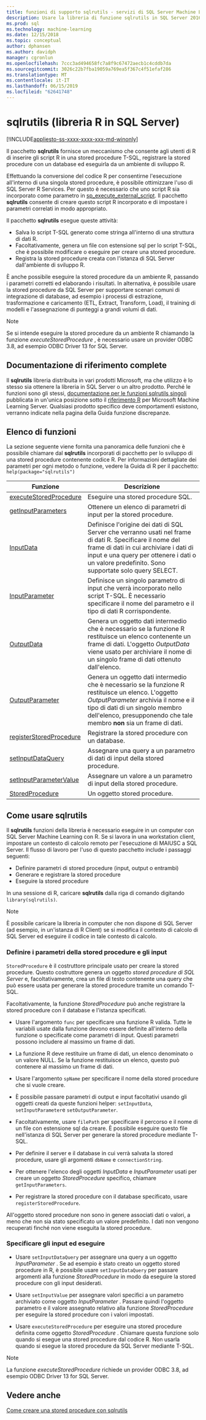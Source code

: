 ```yaml
---
title: funzioni di supporto sqlrutils - servizi di SQL Server Machine Learning
description: Usare la libreria di funzione sqlrutils in SQL Server 2016 R Services e servizi di SQL Server 2017 Machine Learning con R per generare le stored procedure che contiene lo script R.
ms.prod: sql
ms.technology: machine-learning
ms.date: 12/15/2018
ms.topic: conceptual
author: dphansen
ms.author: davidph
manager: cgronlun
ms.openlocfilehash: 7ccc3ad494658fc7a8f9c67472aecb1c4cddb7da
ms.sourcegitcommit: 3026c22b7fba19059a769ea5f367c4f51efaf286
ms.translationtype: MT
ms.contentlocale: it-IT
ms.lasthandoff: 06/15/2019
ms.locfileid: "62641748"
---
```

# <a name="sqlrutils-r-library-in-sql-server"></a>sqlrutils (libreria R in SQL Server)
[!INCLUDE[appliesto-ss-xxxx-xxxx-xxx-md-winonly](../../includes/appliesto-ss-xxxx-xxxx-xxx-md-winonly.md)]

Il pacchetto **sqlrutils** fornisce un meccanismo che consente agli utenti di R di inserire gli script R in una stored procedure T-SQL, registrare la stored procedure con un database ed eseguirla da un ambiente di sviluppo R. 

Effettuando la conversione del codice R per consentirne l'esecuzione all'interno di una singola stored procedure, è possibile ottimizzare l'uso di SQL Server R Services. Per questo è necessario che uno script R sia incorporato come parametro in [sp_execute_external_script](../../relational-databases/system-stored-procedures/sp-execute-external-script-transact-sql.md). Il pacchetto **sqlrutils** consente di creare questo script R incorporato e di impostare i parametri correlati in modo appropriato.

Il pacchetto **sqlrutils** esegue queste attività:

- Salva lo script T-SQL generato come stringa all'interno di una struttura di dati R.
- Facoltativamente, genera un file con estensione sql per lo script T-SQL, che è possibile modificare o eseguire per creare una stored procedure.
- Registra la stored procedure creata con l'istanza di SQL Server dall'ambiente di sviluppo R.

È anche possibile eseguire la stored procedure da un ambiente R, passando i parametri corretti ed elaborando i risultati. In alternativa, è possibile usare la stored procedure da SQL Server per supportare scenari comuni di integrazione di database, ad esempio i processi di estrazione, trasformazione e caricamento (ETL, Extract, Transform, Load), il training di modelli e l'assegnazione di punteggi a grandi volumi di dati.

  > [!NOTE]
  > Se si intende eseguire la stored procedure da un ambiente R chiamando la funzione *executeStoredProcedure* , è necessario usare un provider ODBC 3.8, ad esempio ODBC Driver 13 for SQL Server.  
  
## <a name="full-reference-documentation"></a>Documentazione di riferimento complete

Il **sqlrutils** libreria distribuita in vari prodotti Microsoft, ma che utilizzo è lo stesso sia ottenere la libreria in SQL Server o un altro prodotto. Perché le funzioni sono gli stessi, [documentazione per le funzioni sqlrutils singoli](https://docs.microsoft.com/machine-learning-server/r-reference/revoscaler/revoscaler) pubblicata in un'unica posizione sotto il [riferimento R](https://docs.microsoft.com/machine-learning-server/r-reference/introducing-r-server-r-package-reference) per Microsoft Machine Learning Server. Qualsiasi prodotto specifico deve comportamenti esistono, verranno indicate nella pagina della Guida funzione discrepanze.

## <a name="functions-list"></a>Elenco di funzioni

La sezione seguente viene fornita una panoramica delle funzioni che è possibile chiamare dal **sqlrutils** incorporati di pacchetto per lo sviluppo di una stored procedure contenente codice R. Per informazioni dettagliate dei parametri per ogni metodo o funzione, vedere la Guida di R per il pacchetto: `help(package="sqlrutils")`

|Funzione | Descrizione |
|------|-------------|
|[executeStoredProcedure](https://docs.microsoft.com/machine-learning-server/r-reference/sqlrutils/executestoredprocedure)| Eseguire una stored procedure SQL.|
|[getInputParameters](https://docs.microsoft.com/machine-learning-server/r-reference/sqlrutils/getinputparameters)| Ottenere un elenco di parametri di input per la stored procedure.| 
|[InputData](https://docs.microsoft.com/machine-learning-server/r-reference/sqlrutils/inputdata)| Definisce l'origine dei dati di SQL Server che verranno usati nel frame di dati R. Specificare il nome del frame di dati in cui archiviare i dati di input e una query per ottenere i dati o un valore predefinito. Sono supportate solo query SELECT. | 
|[InputParameter](https://docs.microsoft.com/machine-learning-server/r-reference/sqlrutils/inputparameter)| Definisce un singolo parametro di input che verrà incorporato nello script T-SQL. È necessario specificare il nome del parametro e il tipo di dati R corrispondente.| 
|[OutputData](https://docs.microsoft.com/machine-learning-server/r-reference/sqlrutils/outputdata)| Genera un oggetto dati intermedio che è necessario se la funzione R restituisce un elenco contenente un frame di dati. L'oggetto *OutputData* viene usato per archiviare il nome di un singolo frame di dati ottenuto dall'elenco.| 
|[OutputParameter](https://docs.microsoft.com/machine-learning-server/r-reference/sqlrutils/outputparameter) | Genera un oggetto dati intermedio che è necessario se la funzione R restituisce un elenco. L'oggetto *OutputParameter* archivia il nome e il tipo di dati di un singolo membro dell'elenco, presupponendo che tale membro **non** sia un frame di dati. |
|[registerStoredProcedure](https://docs.microsoft.com/machine-learning-server/r-reference/sqlrutils/registerstoredprocedure) | Registrare la stored procedure con un database.|
|[setInputDataQuery](https://docs.microsoft.com/machine-learning-server/r-reference/sqlrutils/setinputdataquery)| Assegnare una query a un parametro di dati di input della stored procedure.| 
|[setInputParameterValue](https://docs.microsoft.com/machine-learning-server/r-reference/sqlrutils/setinputparametervalue)| Assegnare un valore a un parametro di input della stored procedure.| 
|[StoredProcedure](https://docs.microsoft.com/machine-learning-server/r-reference/sqlrutils/storedprocedure)| Un oggetto stored procedure.|


## <a name="how-to-use-sqlrutils"></a>Come usare sqlrutils

Il **sqlrutils** funzioni della libreria è necessario eseguire in un computer con SQL Server Machine Learning con R. Se si lavora in una workstation client, impostare un contesto di calcolo remoto per l'esecuzione di MAIUSC a SQL Server. Il flusso di lavoro per l'uso di questo pacchetto include i passaggi seguenti:

+ Definire parametri di stored procedure (input, output o entrambi) 
+ Generare e registrare la stored procedure    
+ Eseguire la stored procedure  

In una sessione di R, caricare **sqlrutils** dalla riga di comando digitando `library(sqlrutils)`.

> [!Note]
> È possibile caricare la libreria in computer che non dispone di SQL Server (ad esempio, in un'istanza di R Client) se si modifica il contesto di calcolo di SQL Server ed eseguire il codice in tale contesto di calcolo.


### <a name="define-stored-procedure-parameters-and-inputs"></a>Definire i parametri della stored procedure e gli input

`StoredProcedure` è il costruttore principale usato per creare la stored procedure. Questo costruttore genera un oggetto *stored procedure di SQL Server* e, facoltativamente, crea un file di testo contenente una query che può essere usata per generare la stored procedure tramite un comando T-SQL. 

Facoltativamente, la funzione *StoredProcedure* può anche registrare la stored procedure con il database e l'istanza specificati.

+ Usare l'argomento `func` per specificare una funzione R valida. Tutte le variabili usate dalla funzione devono essere definite all'interno della funzione o specificate come parametri di input. Questi parametri possono includere al massimo un frame di dati.

+ La funzione R deve restituire un frame di dati, un elenco denominato o un valore NULL. Se la funzione restituisce un elenco, questo può contenere al massimo un frame di dati.

+ Usare l'argomento `spName` per specificare il nome della stored procedure che si vuole creare.

+ È possibile passare parametri di output e input facoltativi usando gli oggetti creati da queste funzioni helper: `setInputData`, `setInputParameter`e `setOutputParameter`.

+  Facoltativamente, usare `filePath` per specificare il percorso e il nome di un file con estensione sql da creare. È possibile eseguire questo file nell'istanza di SQL Server per generare la stored procedure mediante T-SQL.

+ Per definire il server e il database in cui verrà salvata la stored procedure, usare gli argomenti `dbName` e  `connectionString`.

+ Per ottenere l'elenco degli oggetti *InputData* e *InputParameter* usati per creare un oggetto *StoredProcedure* specifico, chiamare `getInputParameters`. 

+ Per registrare la stored procedure con il database specificato, usare `registerStoredProcedure`.

All'oggetto stored procedure non sono in genere associati dati o valori, a meno che non sia stato specificato un valore predefinito. I dati non vengono recuperati finché non viene eseguita la stored procedure. 

### <a name="specify-inputs-and-execute"></a>Specificare gli input ed eseguire

+ Usare `setInputDataQuery` per assegnare una query a un oggetto *InputParameter* . Se ad esempio è stato creato un oggetto stored procedure in R, è possibile usare `setInputDataQuery` per passare argomenti alla funzione *StoredProcedure* in modo da eseguire la stored procedure con gli input desiderati.

+ Usare `setInputValue` per assegnare valori specifici a un parametro archiviato come oggetto *InputParameter* . Passare quindi l'oggetto parametro e il valore assegnato relativo alla funzione *StoredProcedure* per eseguire la stored procedure con i valori impostati.

+ Usare `executeStoredProcedure` per eseguire una stored procedure definita come oggetto *StoredProcedure* . Chiamare questa funzione solo quando si esegue una stored procedure dal codice R. Non usarla quando si esegue la stored procedure da SQL Server mediante T-SQL.

> [!NOTE]
> La funzione *executeStoredProcedure* richiede un provider ODBC 3.8, ad esempio ODBC Driver 13 for SQL Server.  

## <a name="see-also"></a>Vedere anche

[Come creare una stored procedure con sqlrutils](how-to-create-a-stored-procedure-using-sqlrutils.md)

